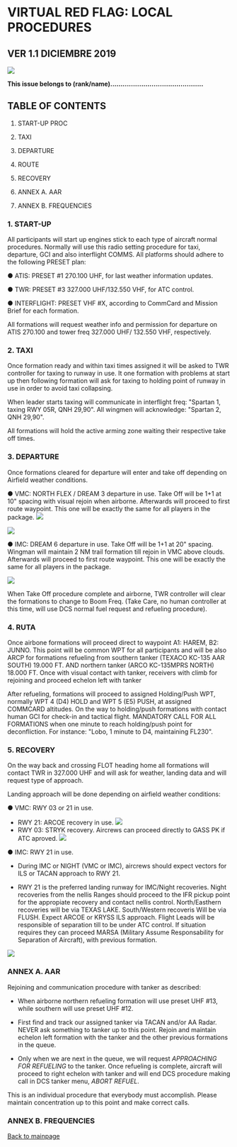 # VIRTUAL RED FLAG: LOCAL PROCEDURES

## VER 1.1 DICIEMBRE 2019

![](../Images/LogovRF.JPG)

**This issue belongs to (rank/name).............................................**

## TABLE OF CONTENTS

1.  START-UP PROC 

2.  TAXI

3.  DEPARTURE

4.  ROUTE

5.  RECOVERY

6.  ANNEX A. AAR

7.  ANNEX B. FREQUENCIES


### 1.  **START-UP**

All participants will start up engines stick to each type of aircraft normal procedures. Normally will use this radio setting procedure for taxi, departure, GCI and also interflight COMMS. All platforms should adhere to the following PRESET plan:

● ATIS: PRESET #1 270.100 UHF, for last weather information updates.

● TWR:  PRESET #3 327.000 UHF/132.550 VHF, for ATC control.

● INTERFLIGHT: PRESET VHF #X, according to CommCard and Mission Brief for each formation.

All formations will request weather info and permission for departure on ATIS 270.100 and tower freq 327.000 UHF/ 132.550 VHF, respectively.


### 2.  **TAXI**

Once formation ready and within taxi times assigned it will be asked to TWR controller for taxing to runway in use. It one formation with problems at start up then following formation will ask for taxing to holding point of runway in use in order to avoid taxi collapsing.

When leader starts taxing will communicate in interflight freq: "Spartan 1, taxing RWY 05R, QNH 29,90". All wingmen will acknowledge: "Spartan 2, QNH 29,90".

All formations will hold the active arming zone waiting their respective take off times.


### 3.  **DEPARTURE**

Once formations cleared for departure will enter and take off depending on Airfield weather conditions.

● VMC: NORTH FLEX / DREAM 3 departure in use. Take Off will be 1+1 at 10" spacing with visual rejoin when airborne. Afterwards will proceed to first route waypoint. This one will be exactly the same for all players in the package.
 ![](../Images/FlexTurnout.jpg)
 
 ![](../Images/FlexTurnoutRWY21.jpg)
 
● IMC: DREAM 6 departure in use. Take Off will be 1+1 at 20" spacing. Wingman will maintain 2 NM trail formation till rejoin in VMC above clouds. Afterwards will proceed to first route waypoint. This one will be exactly the same for all players in the package.

![](../Images/Dream6.jpg)

When Take Off procedure complete and airborne, TWR controller will clear the formations to change to Boom Freq. (Take Care, no human controller at this time, will use DCS normal fuel request and refueling procedure).


### 4.  **RUTA**

Once airbone formations will proceed direct to waypoint A1: HAREM, B2: JUNNO. This point will be common WPT for all participants and will be also ARCP for formations refueling from southern tanker (TEXACO KC-135 AAR SOUTH) 19.000 FT. AND northern tanker (ARCO KC-135MPRS NORTH) 18.000 FT. Once with visual contact with tanker, receivers with climb for rejoining and proceed echelon left with tanker

After refueling, formations will proceed to assigned Holding/Push WPT, normally WPT 4 (D4) HOLD and WPT 5 (E5) PUSH, at assigned COMMCARD altitudes. On the way to holding/push formations with contact human GCI for check-in and tactical flight. MANDATORY CALL FOR ALL FORMATIONS when one minute to reach holding/push point for deconfliction. For instance: "Lobo, 1 minute to D4, maintaining FL230".


### 5.  **RECOVERY**

On the way back and crossing FLOT heading home all formations will contact TWR in 327.000 UHF and will ask for weather, landing data and will request type of approach.

 Landing approach will be done depending on airfield weather conditions:

● VMC: RWY 03 or 21 in use.
 - RWY 21: ARCOE recovery in use.
 ![](../Images/ArcoeRecovery.jpg)
 - RWY 03: STRYK recovery. Aircrews can proceed directly to GASS PK if ATC aproved.
 ![](../Images/StrykRecovery.jpg)
 
● IMC: RWY 21 in use.

- During IMC or NIGHT (VMC or IMC), aircrews should expect vectors for ILS or TACAN approach to RWY 21.

- RWY 21 is the preferred landing runway for IMC/Night recoveries. Night recoveries from the nellis Ranges should proceed to the IFR pickup point for the appropiate recovery and contact nellis control. North/Easthern recoveries will be via TEXAS LAKE. South/Western recoveris Will be via FLUSH. Expect ARCOE or KRYSS ILS approach. Flight Leads will be responsible of separation till to be under ATC control. If situation requires they can proceed MARSA (Military Assume Responsability for Separation of Aircraft), with previous formation.

![](../Images/ILS_RWY21.jpg)



### **ANNEX A. AAR**

 Rejoining and communication procedure with tanker as described:

 - When airborne northern refueling formation will use preset UHF #13, while southern will use preset UHF #12.  

 - First find and track our assigned tanker via TACAN and/or AA Radar. NEVER ask something to tanker up to this point. Rejoin and maintain  echelon left formation with the tanker and the other previous formations in the queue.

 - Only when we are next in the queue, we will request _APPROACHING FOR REFUELING_ to the tanker. Once refueling is complete, aircraft will proceed to right echelon with tanker and will end DCS procedure making call in DCS tanker menu, _ABORT REFUEL_.

This is an individual procedure that everybody must accomplish. Please maintain concentration up to this point and make correct calls.


### **ANNEX B. FREQUENCIES**


[Back to mainpage](../README.md)

